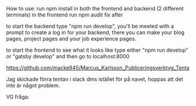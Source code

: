 How to use: run npm install in both the frontend and backend (2 different terminals)
in the frontend run npm audit fix after

to start the backend type "npm run develop", you'll be meeted with a prompt to create a log in for your backend, there you can make your blog pages, project pages and your job experience pages.

to start the frontend to see what it looks like type either "npm run develop" or "gatsby develop" and then go to localhost:8000

https://github.com/macke945/Marcus_Karlsson_Publiceringsverktyg_Tenta

Jag skickade förra tentan i slack dms istället för på navet, hoppas att det inte är något problem.

VG fråga:

